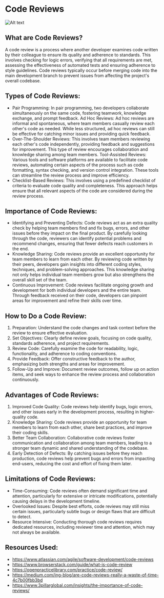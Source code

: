 # Code Reviews

![Alt text](https://www.google.com/url?sa=i&url=https%3A%2F%2Fwww.browserstack.com%2Fguide%2Fwhat-is-code-review&psig=AOvVaw3qaAxkhzl3F5SYE4-atMEY&ust=1709846976409000&source=images&cd=vfe&opi=89978449&ved=0CBMQjRxqFwoTCPCc_cHK4IQDFQAAAAAdAAAAABAJ "Code Reviews")

## What are Code Reviews?
A code review is a process where another developer examines code written by their colleague to ensure its quality and adherence to standards. This involves checking for logic errors, verifying that all requirements are met, assessing the effectiveness of automated tests and ensuring adherence to style guidelines. Code reviews typically occur before merging code into the main development branch to prevent issues from affecting the project's overall codebase.

## Types of Code Reviews:
- Pair Programming: In pair programming, two developers collaborate simultaneously on the same code, fostering teamwork, knowledge exchange, and prompt feedback.
Ad Hoc Reviews: Ad hoc reviews are informal and spontaneous, where team members casually review each other's code as needed. While less structured, ad hoc reviews can still be effective for catching minor issues and providing quick feedback.
- Over-The-Shoulder Reviews: This involves team members reviewing each other's code independently, providing feedback and suggestions for improvement. This type of review encourages collaboration and knowledge sharing among team members.
Tool-Assisted Reviews: Various tools and software platforms are available to facilitate code reviews, automating certain aspects of the process such as code formatting, syntax checking, and version control integration. These tools can streamline the review process and improve efficiency.
- Checklist-Based Reviews: This involves using a predefined checklist of criteria to evaluate code quality and completeness. This approach helps ensure that all relevant aspects of the code are considered during the review process.

## Importance of Code Reviews:
- Identifying and Preventing Defects: Code reviews act as an extra quality check by helping team members find and fix bugs, errors, and other issues before they impact on the final product. By carefully looking through the code, reviewers can identify potential problems and recommend changes, ensuring that fewer defects reach customers in the end.
- Knowledge Sharing: Code reviews provide an excellent opportunity for team members to learn from each other. By reviewing code written by their peers, developers gain insights into different coding styles, techniques, and problem-solving approaches. This knowledge sharing not only helps individual team members grow but also strengthens the overall skill set of the team.
- Continuous Improvement: Code reviews facilitate ongoing growth and development for both individual developers and the entire team. Through feedback received on their code, developers can pinpoint areas for improvement and refine their skills over time.

## How to Do a Code Review:
1. Preparation: Understand the code changes and task context before the review to ensure effective evaluation.
2. Set Objectives: Clearly define review goals, focusing on code quality, standards adherence, and project requirements.
3. Review Code: Carefully examine the code for readability, logic, functionality, and adherence to coding conventions.
4. Provide Feedback: Offer constructive feedback to the author, emphasizing both strengths and areas for improvement.
5. Follow-Up and Improve: Document review outcomes, follow up on action items, and seek ways to enhance the review process and collaboration continuously.

## Advantages of Code Reviews:
1. Improved Code Quality: Code reviews help identify bugs, logic errors, and other issues early in the development process, resulting in higher-quality code.
2. Knowledge Sharing: Code reviews provide an opportunity for team members to learn from each other, share best practices, and improve their coding skills.
3. Better Team Collaboration: Collaborative code reviews foster communication and collaboration among team members, leading to a stronger team dynamic and shared understanding of the codebase.
4. Early Detection of Defects: By catching issues before they reach production, code reviews help prevent bugs and errors from impacting end-users, reducing the cost and effort of fixing them later.

## Limitations of Code Reviews:
- Time-Consuming: Code reviews often demand significant time and attention, particularly for extensive or intricate modifications, potentially causing delays in the development timeline.
- Overlooked Issues: Despite best efforts, code reviews may still miss certain issues, particularly subtle bugs or design flaws that are difficult to detect.
- Resource Intensive: Conducting thorough code reviews requires dedicated resources, including reviewer time and attention, which may not always be available.


## Resources Used:
- https://www.atlassian.com/agile/software-development/code-reviews
- https://www.browserstack.com/guide/what-is-code-review
- https://openpracticelibrary.com/practice/code-review/
- https://medium.com/ing-blog/are-code-reviews-really-a-waste-of-time-4c7b00fbb3bd
- https://www.3pillarglobal.com/insights/the-importance-of-code-reviews/

